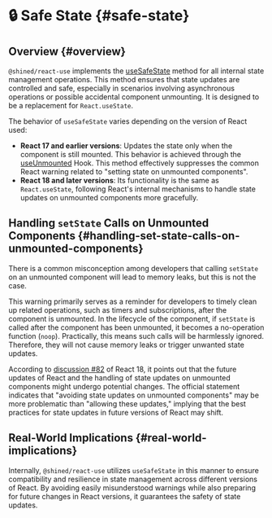 # 🔒 Safe State {#safe-state}

## Overview {#overview}

`@shined/react-use` implements the [useSafeState](/reference/use-safe-state) method for all internal state management operations. This method ensures that state updates are controlled and safe, especially in scenarios involving asynchronous operations or possible accidental component unmounting. It is designed to be a replacement for `React.useState`.

The behavior of `useSafeState` varies depending on the version of React used:

- **React 17 and earlier versions**: Updates the state only when the component is still mounted. This behavior is achieved through the [useUnmounted](/reference/use-unmounted) Hook. This method effectively suppresses the common React warning related to "setting state on unmounted components".
- **React 18 and later versions**: Its functionality is the same as `React.useState`, following React's internal mechanisms to handle state updates on unmounted components more gracefully.

## Handling `setState` Calls on Unmounted Components {#handling-set-state-calls-on-unmounted-components}

There is a common misconception among developers that calling `setState` on an unmounted component will lead to memory leaks, but this is not the case.

This warning primarily serves as a reminder for developers to timely clean up related operations, such as timers and subscriptions, after the component is unmounted. In the lifecycle of the component, if `setState` is called after the component has been unmounted, it becomes a no-operation function (`noop`). Practically, this means such calls will be harmlessly ignored. Therefore, they will not cause memory leaks or trigger unwanted state updates.

According to [discussion #82](https://github.com/reactwg/react-18/discussions/82) of React 18, it points out that the future updates of React and the handling of state updates on unmounted components might undergo potential changes. The official statement indicates that "avoiding state updates on unmounted components" may be more problematic than "allowing these updates," implying that the best practices for state updates in future versions of React may shift.

## Real-World Implications {#real-world-implications}

Internally, `@shined/react-use` utilizes `useSafeState` in this manner to ensure compatibility and resilience in state management across different versions of React. By avoiding easily misunderstood warnings while also preparing for future changes in React versions, it guarantees the safety of state updates.
